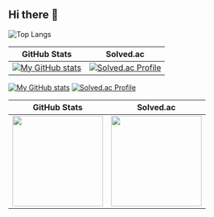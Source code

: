 ## Hi there 👋


![Top Langs](https://github-readme-stats.vercel.app/api/top-langs/?username=0l70&layout=compact&theme=tokyonight&langs_count=8)


|GitHub Stats|Solved.ac|
|:---:|:---:|
|[![My GitHub stats](https://github-readme-stats.vercel.app/api?username=Jongpil0911)](https://github.com/0l70)|[![Solved.ac Profile](http://mazassumnida.wtf/api/v2/generate_badge?boj=jongpil0911@naver.com)](https://solved.ac/jongpil0911@naver.com)|

[![My GitHub stats](https://github-readme-stats.vercel.app/api?username=Jongpil0911)](https://github.com/Jongpil0911)
[![Solved.ac Profile](http://mazassumnida.wtf/api/v2/generate_badge?boj=jongpil0911@naver.com)](https://solved.ac/jongpil0911@naver.com)

| GitHub Stats | Solved.ac |
|--------------|-----------|
| <img src="https://github-readme-stats.vercel.app/api?username=Jongpil0911&show_icons=true&theme=radical" height="180px"/> | <img src="http://mazassumnida.wtf/api/v2/generate_badge?boj=jongpil0911@naver.com" height="180px"/> |






<!--


**Jongpil0911/Jongpil0911** is a ✨ _special_ ✨ repository because its `README.md` (this file) appears on your GitHub profile.

Here are some ideas to get you started:

- 🔭 I’m currently working on ...
- 🌱 I’m currently learning ...
- 👯 I’m looking to collaborate on ...
- 🤔 I’m looking for help with ...
- 💬 Ask me about ...
- 📫 How to reach me: ...
- 😄 Pronouns: ...
- ⚡ Fun fact: ...
-->
